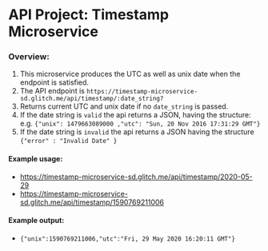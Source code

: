 # API Project: Timestamp Microservice

### Overview:

1. This microservice produces the UTC as well as unix date when the endpoint is satisfied.
2. The API endpoint is `https://timestamp-microservice-sd.glitch.me/api/timestamp/:date_string?`
3. Returns current UTC and unix date if no `date_string` is passed.
4. If the date string is `valid` the api returns a JSON, having the structure:
   e.g. `{"unix": 1479663089000 ,"utc": "Sun, 20 Nov 2016 17:31:29 GMT"}`
5. If the date string is `invalid` the api returns a JSON having the structure
   `{"error" : "Invalid Date" }`

#### Example usage:

- https://timestamp-microservice-sd.glitch.me/api/timestamp/2020-05-29
- https://timestamp-microservice-sd.glitch.me/api/timestamp/1590769211006

#### Example output:

- `{"unix":1590769211006,"utc":"Fri, 29 May 2020 16:20:11 GMT"}`

